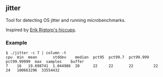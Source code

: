 ## jitter

Tool for detecting OS jitter and running microbenchmarks.

Inspired by [Erik Rigtorp's hiccups](https://github.com/rigtorp/hiccups).

### Example

```
$ ./jitter -c 7 | column -t
cpu  min  mean       stddev    median  pct95  pct99.7  pct99.999  pct99.99999  max  samples    buffer
7    16   19.698741  1.044986  20      22     22       22         22           24   100663296  33554432
```
